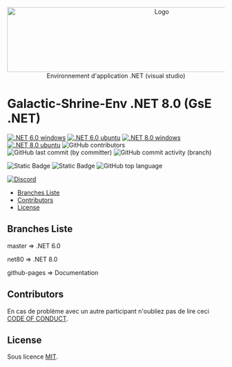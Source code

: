 
<center>
<img src="https://cdn.discordapp.com/attachments/511861227157192705/623915363494658077/1.3.1.png" alt="Logo" width="700" height="150" /><br/>
  Environnement d'application .NET (visual studio)
</center>

# Galactic-Shrine-Env .NET 8.0 (GsE .NET)


[![.NET 6.0 windows](https://github.com/Galactic-Shrine/Galactic-Shrine-Env-VS/actions/workflows/dotnet6.0_windows.yml/badge.svg?style=plastic)](https://github.com/Galactic-Shrine/Galactic-Shrine-Env-VS/actions/workflows/dotnet6.0_windows.yml)
[![.NET 6.0 ubuntu](https://github.com/Galactic-Shrine/Galactic-Shrine-Env-VS/actions/workflows/dotnet6.0_ubuntu.yml/badge.svg?style=plastic)](https://github.com/Galactic-Shrine/Galactic-Shrine-Env-VS/actions/workflows/dotnet6.0_ubuntu.yml)
[![.NET 8.0 windows](https://github.com/Galactic-Shrine/Galactic-Shrine-Env-VS/actions/workflows/dotnet8.0_windows.yml/badge.svg?style=plastic)](https://github.com/Galactic-Shrine/Galactic-Shrine-Env-VS/actions/workflows/dotnet8.0_windows.yml)
[![.NET 8.0 ubuntu](https://github.com/Galactic-Shrine/Galactic-Shrine-Env-VS/actions/workflows/dotnet8.0_ubuntu.yml/badge.svg?style=plastic)](https://github.com/Galactic-Shrine/Galactic-Shrine-Env-VS/actions/workflows/dotnet8.0_ubuntu.yml)
![GitHub contributors](https://img.shields.io/github/contributors/Galactic-Shrine/Galactic-Shrine-Env-VS?style=plastic&label=Contributors)
![GitHub last commit (by committer)](https://img.shields.io/github/last-commit/Galactic-Shrine/Galactic-Shrine-Env-VS?style=plastic&label=Last%20Commit)
![GitHub commit activity (branch)](https://img.shields.io/github/commit-activity/m/Galactic-Shrine/Galactic-Shrine-Env-VS/master?style=plastic&label=Commit%20Activity)

![Static Badge](https://img.shields.io/badge/Code-french-red?style=plastic)
![Static Badge](https://img.shields.io/badge/Lang-C%23-blue?style=plastic)
![GitHub top language](https://img.shields.io/github/languages/top/Galactic-Shrine/Galactic-Shrine-Env-VS?style=plastic)

<a href="https://discord.gg/aWDv3TUYdX">![Discord](https://img.shields.io/discord/288663731024691201?style=plastic&logo=discord&label=Discord&cacheSeconds=0&link=https%3A%2F%2Fdiscord.gg%2FaWDv3TUYdX)</a>

* [Branches Liste](#branches-liste)
* [Contributors](#contributors)
* [License](#license)
## Branches Liste

master => .NET 6.0

net80 => .NET 8.0

github-pages => Documentation


## Contributors
En cas de problème avec un autre participant n'oubliez pas de lire ceci [CODE OF CONDUCT](https://github.com/Galactic-Shrine/Galactic-Shrine-Env-VS/blob/master/CODE_OF_CONDUCT.md).

<!-- ALL-CONTRIBUTORS-LIST:START - Do not remove or modify this section -->
<!-- prettier-ignore-start -->
<!-- markdownlint-disable -->

<!-- markdownlint-restore -->
<!-- prettier-ignore-end -->

<!-- ALL-CONTRIBUTORS-LIST:END -->


## License

 Sous licence [MIT](https://opensource.org/licenses/MIT).
